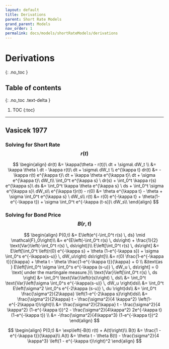 ```yaml
---
layout: default
title: Derivations
parent: Short Rate Models
grand_parent: Models
nav_order: 1
permalink: docs/models/shortRateModels/derivations
---
```


# Derivations
{: .no_toc }

## Table of contents
{: .no_toc .text-delta }

1. TOC
{:toc}

---

## Vasicek 1977 

### Solving for Short Rate $$r(t)$$ 

$$
\begin{align}
dr(t) &= \kappa(\theta - r(t))\ dt + \sigma\ dW_t \\
&= \kappa \theta \ dt - \kappa r(t)\ dt + \sigma\ dW_t \\
e^{\kappa t} dr(t) &= -\kappa r(t) e^{\kappa t}\ dt + \kappa \theta e^{\kappa t}\ dt + \sigma e^{\kappa t}\ dW_t\\
\int_0^t e^{\kappa s} \ dr(s) + \int_0^t \kappa r(s) e^{\kappa s}\ ds &= \int_0^t \kappa \theta  e^{\kappa s} \ ds + \int_0^t \sigma e^{\kappa s}\ dW_s\\
e^{\kappa t}r(t) - r(0) &= \theta e^{\kappa t} - \theta + \sigma \int_0^t e^{\kappa s} \ dW_s\\
r(t) &= r(0) e^{-\kappa t} + \theta(1-e^{-\kappa t}) + \sigma \int_0^t e^{-\kappa (t-s)}\ dW_s\\
\end{align}
$$


### Solving for Bond Price $$B(r, t)$$ 

$$
\begin{align}
P(0,t) &= E\left(e^{-\int_0^t r(s) \, ds} \mid \mathcal{F}_0\right)\\
&= e^{E\left(-\int_0^t r(s) \, ds\right) + \frac{1}{2} \text{Var}\left(-\int_0^t r(s) \, ds\right)}\\
E\left[\int_0^t r(s) \, ds\right] &= E\left[\int_0^t \left(r(0) e^{-\kappa s} + \theta (1-e^{-\kappa s}) + \sigma \int_0^s e^{-\kappa(s-u)} \, dW_u\right) ds\right]\\
&= r(0) \frac{1-e^{-\kappa t}}{\kappa} + \theta t - \theta \frac{1-e^{-\kappa t}}{\kappa} + 0 \\
&\text{as } E\left[\int_0^t \sigma \int_0^s e^{-\kappa (s-u)} \, dW_u \, ds\right] = 0 \text{ under the martingale measure.}\\
\text{Var}\left[\int_0^t r(s) \, ds \right] &= \int_0^t \text{Var}\left(r(s)\right) \, ds\\
&= \int_0^t \text{Var}\left(\sigma \int_0^s e^{-\kappa(s-u)} \, dW_u \right)ds\\
&= \int_0^t E\left(\sigma^2 \int_0^s e^{-2\kappa (s-u)} \, du \right)ds\\
&= \int_0^t \frac{\sigma^2}{2\kappa} \left(1-e^{-2\kappa s}\right)ds\\
&= \frac{\sigma^2}{2\kappa} t - \frac{\sigma^2}{4 \kappa^2} \left(1-e^{-2\kappa t}\right)\\
&= \frac{\sigma^2}{2\kappa} t - \frac{\sigma^2}{4 \kappa^2} (1-e^{-\kappa t})^2 - \frac{\sigma^2}{4\kappa^2} 2e^{-\kappa t} (1-e^{-\kappa t}) \\
&= -\frac{\sigma^2}{4\kappa^3} (1-e^{-\kappa t})^2
\end{align}
$$



$$
\begin{align}
P(0,t) &= \exp\left(-B(t) r(t) + A(t)\right)\\
B(t) &= \frac{1 - e^{-\kappa t}}{\kappa}\\
A(t) &= \theta t - \theta B(t) - \frac{\sigma^2}{4 \kappa^3} \left(1 - e^{-\kappa t}\right)^2
\end{align}
$$

